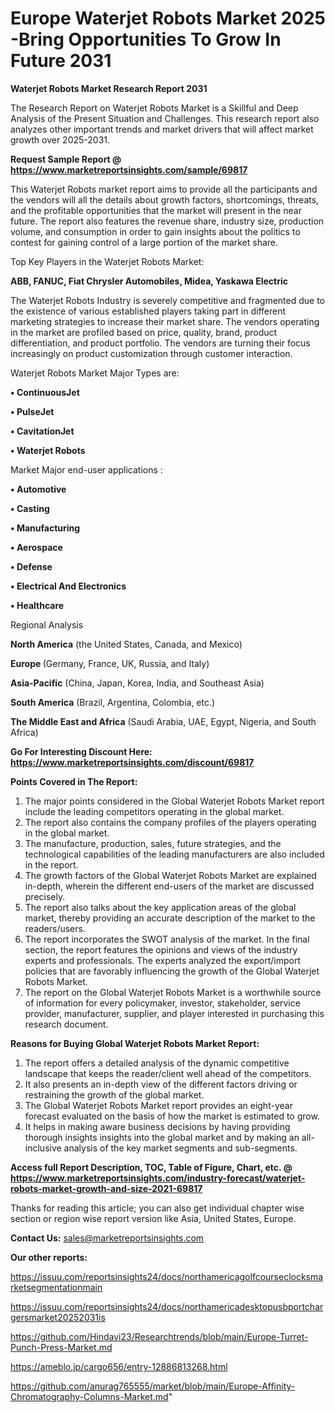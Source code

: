  # Europe Waterjet Robots Market 2025 -Bring Opportunities To Grow In Future 2031

<strong>Waterjet Robots Market Research Report 2031</strong>

The Research Report on Waterjet Robots Market is a Skillful and Deep Analysis of the Present Situation and Challenges. This research report also analyzes other important trends and market drivers that will affect market growth over 2025-2031.

<strong>Request Sample Report @ <a href=https://www.marketreportsinsights.com/sample/69817>https://www.marketreportsinsights.com/sample/69817</a></strong>

This Waterjet Robots market report aims to provide all the participants and the vendors will all the details about growth factors, shortcomings, threats, and the profitable opportunities that the market will present in the near future. The report also features the revenue share, industry size, production volume, and consumption in order to gain insights about the politics to contest for gaining control of a large portion of the market share.

Top Key Players in the Waterjet Robots Market:

<strong>ABB, FANUC, Fiat Chrysler Automobiles, Midea, Yaskawa Electric</strong>

The Waterjet Robots Industry is severely competitive and fragmented due to the existence of various established players taking part in different marketing strategies to increase their market share. The vendors operating in the market are profiled based on price, quality, brand, product differentiation, and product portfolio. The vendors are turning their focus increasingly on product customization through customer interaction.

Waterjet Robots Market Major Types are:

<strong>• ContinuousJet

• PulseJet

• CavitationJet

• Waterjet Robots</strong>

Market Major end-user applications :

<strong>• Automotive

• Casting

• Manufacturing

• Aerospace

• Defense

• Electrical And Electronics

• Healthcare</strong>

Regional Analysis

</u><strong><b>North America</b></strong> (the United States, Canada, and Mexico)

<strong><b>Europe </b></strong>(Germany, France, UK, Russia, and Italy)

<strong><b>Asia-Pacific</b></strong> (China, Japan, Korea, India, and Southeast Asia)

<strong><b>South America</b></strong> (Brazil, Argentina, Colombia, etc.)

<strong><b>The Middle East and Africa</b></strong> (Saudi Arabia, UAE, Egypt, Nigeria, and South Africa)

<strong>Go For Interesting Discount Here: <a href=https://www.marketreportsinsights.com/discount/69817>https://www.marketreportsinsights.com/discount/69817</a></strong>

<strong>Points Covered in The Report:</strong>
<ol>
  <li>The major points considered in the Global Waterjet Robots Market report include the leading competitors operating in the global market.</li>
  <li>The report also contains the company profiles of the players operating in the global market.</li>
  <li>The manufacture, production, sales, future strategies, and the technological capabilities of the leading manufacturers are also included in the report.</li>
  <li>The growth factors of the Global Waterjet Robots Market are explained in-depth, wherein the different end-users of the market are discussed precisely.</li>
  <li>The report also talks about the key application areas of the global market, thereby providing an accurate description of the market to the readers/users.</li>
  <li>The report incorporates the SWOT analysis of the market. In the final section, the report features the opinions and views of the industry experts and professionals. The experts analyzed the export/import policies that are favorably influencing the growth of the Global Waterjet Robots Market.</li>
  <li>The report on the Global Waterjet Robots Market is a worthwhile source of information for every policymaker, investor, stakeholder, service provider, manufacturer, supplier, and player interested in purchasing this research document.</li>
</ol>
<strong>Reasons for Buying Global Waterjet Robots Market Report:</strong>

<ol>
  <li>The report offers a detailed analysis of the dynamic competitive landscape that keeps the reader/client well ahead of the competitors.</li>
  <li>It also presents an in-depth view of the different factors driving or restraining the growth of the global market.</li>
  <li>The Global Waterjet Robots Market report provides an eight-year forecast evaluated on the basis of how the market is estimated to grow.</li>
  <li>It helps in making aware business decisions by having providing thorough insights insights into the global market and by making an all-inclusive analysis of the key market segments and sub-segments.</li>
</ol>
<strong>Access full Report Description, TOC, Table of Figure, Chart, etc. @ <a href=https://www.marketreportsinsights.com/industry-forecast/waterjet-robots-market-growth-and-size-2021-69817>https://www.marketreportsinsights.com/industry-forecast/waterjet-robots-market-growth-and-size-2021-69817</a></strong>


Thanks for reading this article; you can also get individual chapter wise section or region wise report version like Asia, United States, Europe.

<strong>Contact Us:</strong>
sales@marketreportsinsights.com

<strong>Our other reports:</strong>

<a href=https://issuu.com/reportsinsights24/docs/northamericagolfcourseclocksmarketsegmentationmain>https://issuu.com/reportsinsights24/docs/northamericagolfcourseclocksmarketsegmentationmain</a>

<a href=https://issuu.com/reportsinsights24/docs/northamericadesktopusbportchargersmarket20252031is>https://issuu.com/reportsinsights24/docs/northamericadesktopusbportchargersmarket20252031is</a>

<a href=https://github.com/Hindavi23/Researchtrends/blob/main/Europe-Turret-Punch-Press-Market.md>https://github.com/Hindavi23/Researchtrends/blob/main/Europe-Turret-Punch-Press-Market.md</a>

<a href=https://ameblo.jp/cargo656/entry-12886813268.html>https://ameblo.jp/cargo656/entry-12886813268.html</a>

<a href=https://github.com/anurag765555/market/blob/main/Europe-Affinity-Chromatography-Columns-Market.md>https://github.com/anurag765555/market/blob/main/Europe-Affinity-Chromatography-Columns-Market.md</a>"
